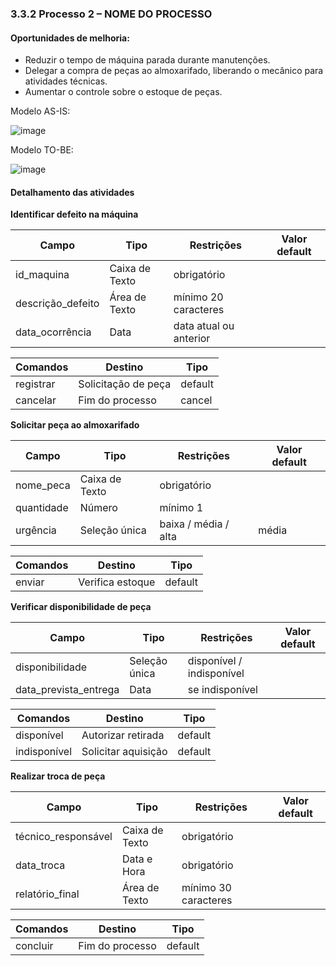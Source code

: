 ### 3.3.2 Processo 2 – NOME DO PROCESSO

#### Oportunidades de melhoria:

- Reduzir o tempo de máquina parada durante manutenções.
- Delegar a compra de peças ao almoxarifado, liberando o mecânico para atividades técnicas.
- Aumentar o controle sobre o estoque de peças.
 
Modelo AS-IS:

![image](https://github.com/user-attachments/assets/690f7e6e-496a-44c1-8fb9-9a012e4c5545)

Modelo TO-BE:

![image](https://github.com/user-attachments/assets/d326c508-44dc-45cf-a4af-fa99b57edebf)

#### Detalhamento das atividades

**Identificar defeito na máquina**

| **Campo**          | **Tipo**         | **Restrições**         | **Valor default** |
| ---                | ---              | ---                    | ---               |
| id_maquina         | Caixa de Texto   | obrigatório            |                   |
| descrição_defeito  | Área de Texto    | mínimo 20 caracteres   |                   |
| data_ocorrência    | Data             | data atual ou anterior |                   |

| **Comandos**         |  **Destino**                   | **Tipo** |
| ---                  | ---                            | ---      |
| registrar            | Solicitação de peça            | default  |
| cancelar             | Fim do processo                | cancel   |

**Solicitar peça ao almoxarifado**

| **Campo**   | **Tipo**       | **Restrições**        | **Valor default** |
| ---         | ---            | ---                   | ---               |
| nome_peca   | Caixa de Texto | obrigatório           |                   |
| quantidade  | Número         | mínimo 1              |                   |
| urgência    | Seleção única  | baixa / média / alta  | média             |

| **Comandos** |  **Destino**                   | **Tipo**          |
| ---          | ---                            | ---               |
| enviar       | Verifica estoque               | default           |

**Verificar disponibilidade de peça**

| **Campo**              | **Tipo**       | **Restrições**               | **Valor default** |
| ---                    | ---            | ---                          | ---               |
| disponibilidade        | Seleção única  | disponível / indisponível    |                   |
| data_prevista_entrega  | Data           | se indisponível              |                   |

| **Comandos**         |  **Destino**                   | **Tipo**          |
| ---                  | ---                            | ---               |
| disponível           | Autorizar retirada             | default           |
| indisponível         | Solicitar aquisição            | default           |

**Realizar troca de peça**

| **Campo**            | **Tipo**       | **Restrições**           | **Valor default** |
| ---                  | ---            | ---                      | ---               |
| técnico_responsável  | Caixa de Texto | obrigatório              |                   |
| data_troca           | Data e Hora    | obrigatório              |                   |
| relatório_final      | Área de Texto  | mínimo 30 caracteres     |                   |

| **Comandos**         |  **Destino**                   | **Tipo**          |
| ---                  | ---                            | ---               |
| concluir             | Fim do processo                | default           |
